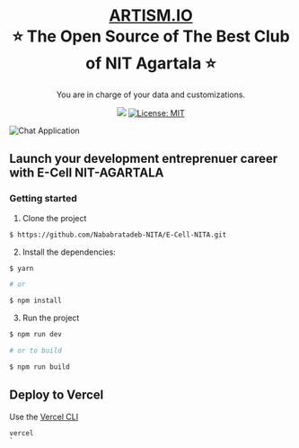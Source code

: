 <h1 align="center" style="border-bottom: none">
    <b>
        <a href="https://e-cell-nita.vercel.app/">ARTISM.IO</a><br>
    </b>
    ⭐️  The Open Source of The Best Club of NIT Agartala  ⭐️ <br>
</h1>

<p align="center">
You are in charge of your data and customizations.
</p>

<p align="center">
<a href="https://github.com/Nababratadeb-NITA/Artism"><img src="https://img.shields.io/github/forks/Nababratadeb-NITA/E-Cell-NITA.svg"></a>
<a href="https://opensource.org/licenses/MIT"><img src="https://img.shields.io/badge/license-MIT-purple.svg" alt="License: MIT"></a>

</p>

![Chat Application](https://res.cloudinary.com/djzml9nau/image/upload/v1672834829/planet-09_umeiet.png)

## Launch your development entreprenuer career with E-Cell NIT-AGARTALA



### Getting started

1. Clone the project

```sh
$ https://github.com/Nababratadeb-NITA/E-Cell-NITA.git
```

2. Install the dependencies:

```sh
$ yarn

# or

$ npm install
```

3. Run the project

```sh
$ npm run dev

# or to build

$ npm run build
```

## Deploy to Vercel

Use the [Vercel CLI](https://vercel.com/download)

```sh
vercel
`
